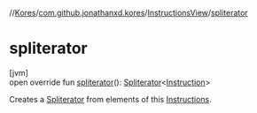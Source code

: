 //[Kores](../../../index.md)/[com.github.jonathanxd.kores](../index.md)/[InstructionsView](index.md)/[spliterator](spliterator.md)

# spliterator

[jvm]\
open override fun [spliterator](spliterator.md)(): [Spliterator](https://docs.oracle.com/javase/8/docs/api/java/util/Spliterator.html)<[Instruction](../-instruction/index.md)>

Creates a [Spliterator](https://docs.oracle.com/javase/8/docs/api/java/util/Spliterator.html) from elements of this [Instructions](../-instructions/index.md).
